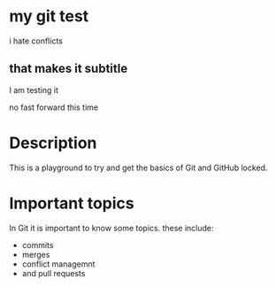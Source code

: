 # my git test

i hate conflicts

## that makes it subtitle

I am testing it

no fast forward this time

# Description

This is a playground to try and get the basics of Git and GitHub locked.


# Important topics

In Git it is important to know some topics. these include:

* commits
* merges
* conflict managemnt
* and pull requests


